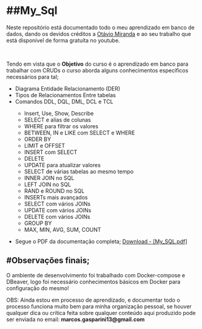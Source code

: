 <h1>##My_Sql</h1>
<p>Neste repositório está documentado todo o meu aprendizado em banco de dados, dando os devidos créditos a <a href="https://www.youtube.com/playlist?list=PLbIBj8vQhvm2WT-pjGS5x7zUzmh4VgvRk">Otávio Miranda</a> e ao seu trabalho que está disponível de forma gratuíta no youtube.</p>
<br>
<p>Tendo em vista que o <strong>Objetivo</strong> do curso é o aprendizado em banco para trabalhar com CRUDs o curso aborda alguns conhecimentos específicos necessários para tal;</p>
<ul>
    <li>Diagrama Entidade Relacionamento (DER)</l1>
    <li>Tipos de Relacionamentos Entre tabelas</li>
    <li>Comandos DDL, DQL, DML, DCL e TCL </li>
    <ul>
        <li>Insert, Use, Show, Describe</li>
        <li>SELECT e alias de colunas</li>
        <li>WHERE para filtrar os valores</li>
        <li>BETWEEN, IN e LIKE com SELECT e WHERE</li>
        <li>ORDER BY</li>
        <li>LIMIT e OFFSET</li>
        <li>INSERT com SELECT</li>
        <li>DELETE</li>
        <li>UPDATE para atualizar valores</li>
        <li>SELECT de várias tabelas ao mesmo tempo</li>
        <li>INNER JOIN no SQL</li>
        <li>LEFT JOIN no SQL</li>
        <li>RAND e ROUND no SQL</li>
        <li>INSERTs mais avançados</li>
        <li>SELECT com vários JOINs</li>
        <li>UPDATE com vários JOINs</li>
        <li>DELETE com vários JOINs</li>
        <li>GROUP BY</li>
        <li>MAX, MIN, AVG, SUM, COUNT</li>
    </ul>
 </ul> 
 <ul>
    <li>Segue o PDF da documentação completa; <a href="https://github.com/JunynBoy/MySQL/files/10804242/My_SQL.pdf">Download - [My_SQL.pdf]</a> </li>
</ul>
<h2>#Observações finais;</h2>
<p>O ambiente de desenvolvimento foi trabalhado com Docker-compose e DBeaver, logo foi necessário conhecimentos básicos em Docker para configuração do mesmo!</p>
<p>OBS: Ainda estou em processo de aprendizado, e documentar todo o processo funciona muito bem para minha organização pessoal, se houver qualquer dica ou crítica feita sobre qualquer conteúdo aqui produzido pode ser enviada no email: <strong>marcos.gasparini13@gmail.com</strong></p>
